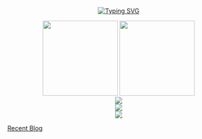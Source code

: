<p align="center"><a href="https://git.io/typing-svg"><img src="https://readme-typing-svg.herokuapp.com?size=30&duration=4000&color=B73EF7&center=%E7%9C%9F%E7%9A%84&vCenter=%E7%9C%9F%E7%9A%84&lines=stay+hungry%2C+stay+foolish" alt="Typing SVG" /></a></p>

<div align="center">
<span>  </span>
<img height="170px" src="https://github-readme-stats.vercel.app/api?username=JiangZiyang0120" /><span>  </span><img height="170px" src="https://github-readme-stats.vercel.app/api/top-langs/?username=Achuan-2&layout=compact&langs_count=8" />
<span>  </span>
</div>

<div align="center">
    <img  src="https://github-readme-streak-stats.herokuapp.com/?user=JiangZiyang0120" />
</div>

<div align="center">
    <img src="https://activity-graph.herokuapp.com/graph?username=JiangZiyang0120&theme=minimal" />
</div>

<div align="center"><img src="https://raw.githubusercontent.com/JiangZiyang0120/JiangZiyang0120/main/assets/github-contribution-grid-snake.svg" ></div>


<!-- START_SECTION:blog -->
<a href="https://jiangziyang0120.github.io/" target="_blank">Recent Blog</a>
<!-- END_SECTION:blog -->
